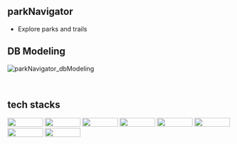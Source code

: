 ## parkNavigator
- Explore parks and trails 

## DB Modeling
![parkNavigator_dbModeling](https://user-images.githubusercontent.com/67996710/210013652-34514d68-3b35-46d3-9809-c17ce30893df.png)

<br/>


## tech stacks
<img width="80" height="20" src="https://img.shields.io/badge/java-%23ED8B00.svg?style=for-the-badge&logo=java&logoColor=white" /> <img width="80" height="20" src="https://img.shields.io/badge/spring-%236DB33F.svg?style=for-the-badge&logo=spring&logoColor=white" /> <img width="80" height="20" src="https://img.shields.io/badge/Oracle-F80000?style=for-the-badge&logo=oracle&logoColor=white" /> <img width="80" height="20" src="https://img.shields.io/badge/JavaScript-323330?style=for-the-badge&logo=javascript&logoColor=F7DF1E" /> <img width="80" height="20" src="https://img.shields.io/badge/react-%2320232a.svg?style=for-the-badge&logo=react&logoColor=%2361DAFB" /> <img width="80" height="20" src="https://img.shields.io/badge/Gradle-02303A.svg?style=for-the-badge&logo=Gradle&logoColor=white" /> <img width="80" height="20" src="https://img.shields.io/badge/Junit5-25A162?style=for-the-badge&logo=junit5&logoColor=white" /> <img width="80" height="20" src="https://img.shields.io/badge/ESLint-4B3263?style=for-the-badge&logo=eslint&logoColor=white" />
